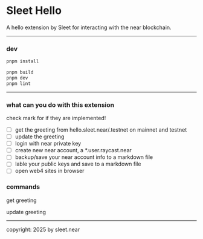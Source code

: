 # Sleet Hello

A hello extension by Sleet for interacting with the near blockchain.

---

### dev

```sh
pnpm install

pnpm build
pnpm dev
pnpm lint

```

---

### what can you do with this extension
check mark for if they are implemented!
- [ ] get the greeting from hello.sleet.near/.testnet on mainnet and testnet
- [ ] update the greeting
- [ ] login with near private key
- [ ] create new near account, a *.user.raycast.near
- [ ] backup/save your near account info to a markdown file
- [ ] lable your public keys and save to a markdown file
- [ ] open web4 sites in browser

### commands

get greeting

update greeting






---

copyright: 2025 by sleet.near